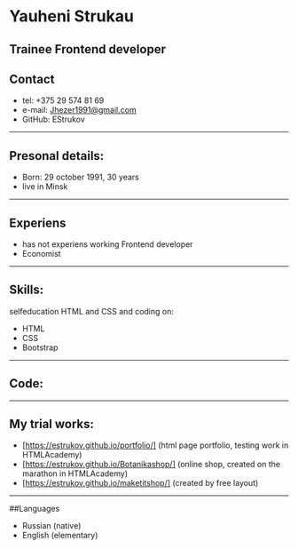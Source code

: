 # Yauheni Strukau
Trainee Frontend developer
------
## Contact
* tel: +375 29 574 81 69
* e-mail: Jhezer1991@gmail.com
* GitHub: EStrukov
------
## Presonal details:
* Born: 29 october 1991, 30 years
* live in Minsk
-----
## Experiens
* has not experiens working Frontend developer
* Economist
------
## Skills:
selfeducation HTML and CSS and coding on:
* HTML
* CSS
* Bootstrap
-----
## Code:

-----
## My trial works:
* [https://estrukov.github.io/portfolio/] (html page portfolio, testing work in HTMLAcademy)
* [https://estrukov.github.io/Botanikashop/] (online shop, created on the marathon in HTMLAcademy)
* [https://estrukov.github.io/maketitshop/] (created by free layout)
-----
##Languages
* Russian (native)
* English (elementary)
